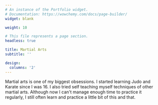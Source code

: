 ```yaml
---
# An instance of the Portfolio widget.
# Documentation: https://wowchemy.com/docs/page-builder/
widget: blank

weight: 10

# This file represents a page section.
headless: true

title: Martial Arts
subtitle: ''

design:
  columns: '2'
---
```


Martial arts is one of my biggest obsessions. I started learning Judo and Karate since I was 16. I also tried self teaching myself techniques of other martial arts. Although now I can't manage enough time to practice it regularly, I still often learn and practice a little bit of this and that.